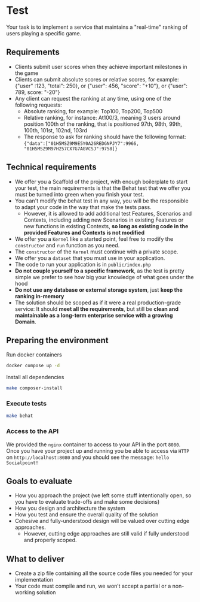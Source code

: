 # Test

Your task is to implement a service that maintains a "real-time" ranking of users playing a specific game.

## Requirements

* Clients submit user scores when they achieve important milestones in the game
* Clients can submit absolute scores or relative scores, for example: {"user" :123, "total": 250}, or {"user": 456, "score": "+10"}, or {"user": 789, score: "-20"}
* Any client can request the ranking at any time, using one of the following requests:
  * Absolute ranking, for example: Top100, Top200, Top500
  * Relative ranking, for instance: At100/3, meaning 3 users around position 100th of the ranking, that is positioned 97th, 98th, 99th, 100th, 101st, 102nd, 103rd
  * The response to ask for ranking should have the following format: `{"data":["01H5MSZ9M9E5Y0A26REDGNPJY7":9966, "01H5MSZ9M97H257CX7G7AGVCSJ":9758]}`

## Technical requirements

* We offer you a Scaffold of the project, with enough boilerplate to start your test, the main requirements is that the
  Behat test that we offer you must be turned into green when you finish your test.
* You can't modify the behat test in any way, you will be the responsible to adapt your code in the way that make the tests pass.
  * However, it is allowed to add additional test Features, Scenarios and Contexts, including adding new Scenarios in existing Features or new functions in existing Contexts, **so long as existing code in the provided Features and Contexts is not modified** 
* We offer you a `Kernel` like a started point, feel free to modify the `constructor` and `run` function as you need.
* The `constructor` of the `Kernel` must continue with a private scope.
* We offer you a `dataset` that you must use in your application.
* The code to run your application is in `public/index.php`
* **Do not couple yourself to a specific framework**, as the test is pretty simple we prefer to see how big your knowledge of what goes under the hood
* **Do not use any database or external storage system**, just **keep the ranking in-memory**
* The solution should be scoped as if it were a real production-grade service: It should **meet all the requirements**, but still be **clean and maintainable as a long-term enterprise service with a growing Domain**.

## Preparing the environment
Run docker containers

```sh
docker compose up -d
```

Install all dependencies

```sh
make composer-install
```

### Execute tests

```sh
make behat
```

### Access to the API

We provided the `nginx` container to access to your API in the port `8080`. Once you have your project up and running
you be able to access via `HTTP` on `http://localhost:8080` and you should see the message: `hello Socialpoint!`

## Goals to evaluate

* How you approach the project (we left some stuff  intentionally open, so you have to evaluate trade-offs and make some decisions)
* How you design and architecture the system
* How you test and ensure the overall quality of the solution
* Cohesive and fully-understood design will be valued over cutting edge approaches.
  * However, cutting edge approaches are still valid if fully understood and properly scoped.

## What to deliver
* Create a zip file containing all the source code files you needed for your implementation
* Your code must compile and run, we won’t accept a partial or a non-working solution
